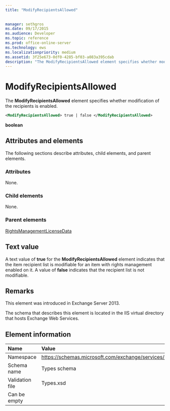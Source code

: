 ```yaml
---
title: "ModifyRecipientsAllowed"
 
 
manager: sethgros
ms.date: 09/17/2015
ms.audience: Developer
ms.topic: reference
ms.prod: office-online-server
ms.technology: ews
ms.localizationpriority: medium
ms.assetid: 3f25e673-0df0-4285-bf03-a083a395cdab
description: "The ModifyRecipientsAllowed element specifies whether modification of the recipients is enabled."
---
```


# ModifyRecipientsAllowed

The **ModifyRecipientsAllowed** element specifies whether modification of the recipients is enabled. 
  
```XML
<ModifyRecipientsAllowed> true | false </ModifyRecipientsAllowed>
```

 **boolean**
## Attributes and elements

The following sections describe attributes, child elements, and parent elements.
  
### Attributes

None.
  
### Child elements

None.
  
### Parent elements

[RightsManagementLicenseData](rightsmanagementlicensedata.md)
  
## Text value

A text value of **true** for the **ModifyRecipientsAllowed** element indicates that the item recipient list is modifiable for an item with rights management enabled on it. A value of **false** indicates that the recipient list is not modifiable. 
  
## Remarks

This element was introduced in Exchange Server 2013.
  
The schema that describes this element is located in the IIS virtual directory that hosts Exchange Web Services.
  
## Element information

|**Name**|**Value**|
|:-----|:-----|
|Namespace  <br/> |https://schemas.microsoft.com/exchange/services/2006/types  <br/> |
|Schema name  <br/> |Types schema  <br/> |
|Validation file  <br/> |Types.xsd  <br/> |
|Can be empty  <br/> ||
   

